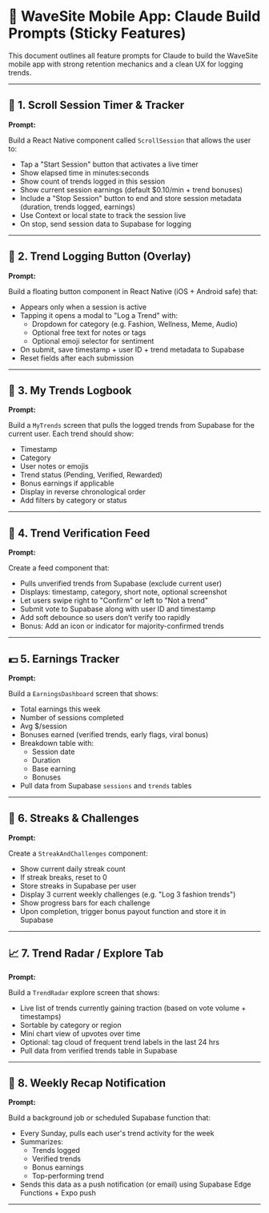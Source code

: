 
# 📱 WaveSite Mobile App: Claude Build Prompts (Sticky Features)

This document outlines all feature prompts for Claude to build the WaveSite mobile app with strong retention mechanics and a clean UX for logging trends.

---

## 🧱 1. Scroll Session Timer & Tracker

**Prompt:**

Build a React Native component called `ScrollSession` that allows the user to:
- Tap a "Start Session" button that activates a live timer
- Show elapsed time in minutes:seconds
- Show count of trends logged in this session
- Show current session earnings (default $0.10/min + trend bonuses)
- Include a "Stop Session" button to end and store session metadata (duration, trends logged, earnings)
- Use Context or local state to track the session live
- On stop, send session data to Supabase for logging

---

## 🧠 2. Trend Logging Button (Overlay)

**Prompt:**

Build a floating button component in React Native (iOS + Android safe) that:
- Appears only when a session is active
- Tapping it opens a modal to "Log a Trend" with:
  - Dropdown for category (e.g. Fashion, Wellness, Meme, Audio)
  - Optional free text for notes or tags
  - Optional emoji selector for sentiment
- On submit, save timestamp + user ID + trend metadata to Supabase
- Reset fields after each submission

---

## 📓 3. My Trends Logbook

**Prompt:**

Build a `MyTrends` screen that pulls the logged trends from Supabase for the current user. Each trend should show:
- Timestamp
- Category
- User notes or emojis
- Trend status (Pending, Verified, Rewarded)
- Bonus earnings if applicable
- Display in reverse chronological order
- Add filters by category or status

---

## 🎯 4. Trend Verification Feed

**Prompt:**

Create a feed component that:
- Pulls unverified trends from Supabase (exclude current user)
- Displays: timestamp, category, short note, optional screenshot
- Let users swipe right to "Confirm" or left to "Not a trend"
- Submit vote to Supabase along with user ID and timestamp
- Add soft debounce so users don’t verify too rapidly
- Bonus: Add an icon or indicator for majority-confirmed trends

---

## 💵 5. Earnings Tracker

**Prompt:**

Build a `EarningsDashboard` screen that shows:
- Total earnings this week
- Number of sessions completed
- Avg $/session
- Bonuses earned (verified trends, early flags, viral bonus)
- Breakdown table with:
  - Session date
  - Duration
  - Base earning
  - Bonuses
- Pull data from Supabase `sessions` and `trends` tables

---

## 🔁 6. Streaks & Challenges

**Prompt:**

Create a `StreakAndChallenges` component:
- Show current daily streak count
- If streak breaks, reset to 0
- Store streaks in Supabase per user
- Display 3 current weekly challenges (e.g. "Log 3 fashion trends")
- Show progress bars for each challenge
- Upon completion, trigger bonus payout function and store it in Supabase

---

## 📈 7. Trend Radar / Explore Tab

**Prompt:**

Build a `TrendRadar` explore screen that shows:
- Live list of trends currently gaining traction (based on vote volume + timestamps)
- Sortable by category or region
- Mini chart view of upvotes over time
- Optional: tag cloud of frequent trend labels in the last 24 hrs
- Pull data from verified trends table in Supabase

---

## 🔔 8. Weekly Recap Notification

**Prompt:**

Build a background job or scheduled Supabase function that:
- Every Sunday, pulls each user's trend activity for the week
- Summarizes:
  - Trends logged
  - Verified trends
  - Bonus earnings
  - Top-performing trend
- Sends this data as a push notification (or email) using Supabase Edge Functions + Expo push

---


